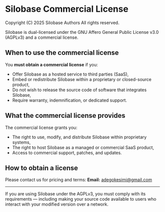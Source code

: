 # Silobase Commercial License

Copyright (C) 2025 Silobase Authors
All rights reserved.

Silobase is dual-licensed under the GNU Affero General Public License v3.0 (AGPLv3)
and a commercial license.

## When to use the commercial license

You **must obtain a commercial license** if you:
- Offer Silobase as a hosted service to third parties (SaaS),
- Embed or redistribute Silobase within a proprietary or closed-source product,
- Do not wish to release the source code of software that integrates Silobase,
- Require warranty, indemnification, or dedicated support.

## What the commercial license provides

The commercial license grants you:
- The right to use, modify, and distribute Silobase within proprietary systems,
- The right to host Silobase as a managed or commercial SaaS product,
- Access to commercial support, patches, and updates.

## How to obtain a license

Please contact us for pricing and terms:
**Email:** adegokesimi@gmail.com

---

If you are using Silobase under the AGPLv3, you must comply with its
requirements — including making your source code available to users
who interact with your modified version over a network.
